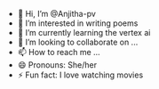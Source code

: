 - 👋 Hi, I’m @Anjitha-pv
- 👀 I’m interested in  writing poems
- 🌱 I’m currently learning the vertex ai
- 💞️ I’m looking to collaborate on ...
- 📫 How to reach me ...
- 😄 Pronouns: She/her
- ⚡ Fun fact: I love watching movies

<!---
Anjitha-pv/Anjitha-pv is a ✨ special ✨ repository because its `README.md` (this file) appears on your GitHub profile.
You can click the Preview link to take a look at your changes.
--->
